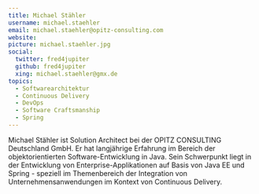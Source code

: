 ```yaml
---
title: Michael Stähler
username: michael.staehler
email: michael.staehler@opitz-consulting.com
website: 
picture: michael.staehler.jpg
social:
  twitter: fred4jupiter
  github: fred4jupiter  
  xing: michael.staehler@gmx.de
topics:
  - Softwarearchitektur
  - Continuous Delivery
  - DevOps
  - Software Craftsmanship
  - Spring
---
```


Michael Stähler ist Solution Architect bei der OPITZ CONSULTING Deutschland GmbH. Er hat langjährige Erfahrung im Bereich der objektorientierten Software-Entwicklung in Java. 
Sein Schwerpunkt liegt in der Entwicklung von Enterprise-Applikationen auf Basis von Java EE und Spring - speziell im Themenbereich der Integration von Unternehmensanwendungen im Kontext von Continuous Delivery. 
